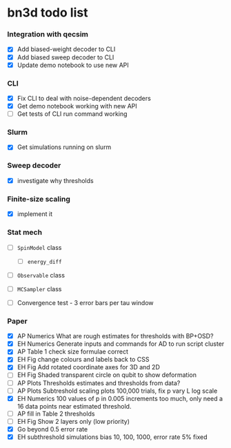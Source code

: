 # bn3d todo list

### Integration with qecsim
- [x] Add biased-weight decoder to CLI
- [x] Add biased sweep decoder to CLI
- [x] Update demo notebook to use new API

### CLI
- [x] Fix CLI to deal with noise-dependent decoders
- [x] Get demo notebook working with new API
- [ ] Get tests of CLI run command working

### Slurm
- [x] Get simulations running on slurm

### Sweep decoder
- [x] investigate why thresholds

### Finite-size scaling
- [x] implement it

### Stat mech
- [ ] `SpinModel` class
    - [ ] `energy_diff`
- [ ] `Observable` class
- [ ] `MCSampler` class
- [ ] Convergence test - 3 error bars per tau window


### Paper
- [x] AP Numerics What are rough estimates for thresholds with BP+OSD?
- [x] EH Numerics Generate inputs and commands for AD to run script cluster
- [x] AP Table 1 check size formulae correct
- [x] EH Fig change colours and labels back to CSS
- [x] EH Fig Add rotated coordinate axes for 3D and 2D
- [ ] EH Fig Shaded transparent circle on qubit to show deformation
- [ ] AP Plots Thresholds estimates and thresholds from data?
- [ ] AP Plots Subtreshold scaling plots 100,000 trials, fix p vary L log scale
- [x] EH Numerics 100 values of p in 0.005 increments too much, only need a 16
  data points near estimated threshold.
- [ ] AP fill in Table 2 thresholds
- [ ] EH Fig Show 2 layers only (low priority)
- [x] Go beyond 0.5 error rate
- [x] EH subthreshold simulations bias 10, 100, 1000, error rate 5% fixed
